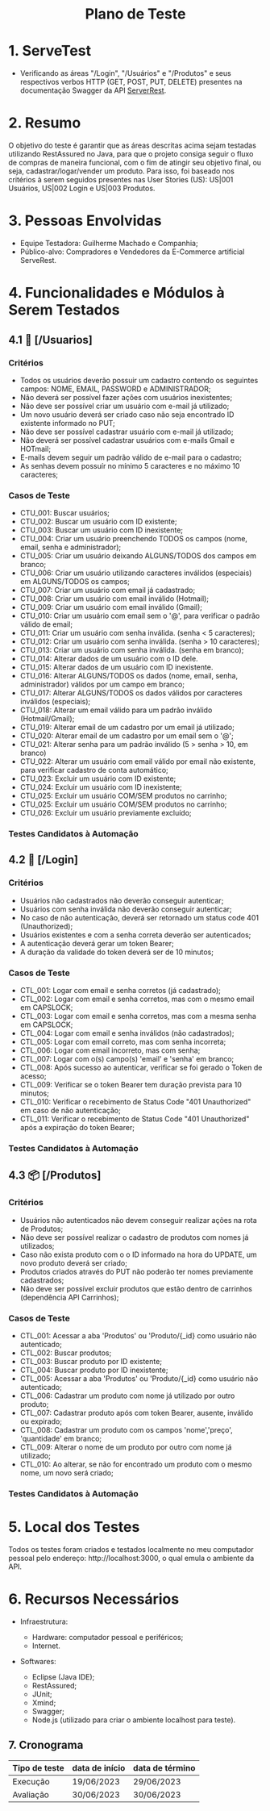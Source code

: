 <div align="center">
    <h1> Plano de Teste </h1>
</div>

# 1. ServeTest
- Verificando as áreas "/Login", "/Usuários" e "/Produtos" e seus respectivos verbos HTTP (GET, POST, PUT, DELETE) presentes na documentação Swagger da API [ServerRest](https://serverest.dev/#/).

# 2. Resumo
O objetivo do teste é garantir que as áreas descritas acima sejam testadas utilizando RestAssured no Java, para que o projeto consiga seguir o fluxo de compras de maneira funcional, com o fim de atingir seu objetivo final, ou seja, cadastrar/logar/vender um produto. Para isso, foi baseado nos critérios à serem seguidos presentes nas User Stories (US): US|001 Usuários, US|002 Login e US|003 Produtos.


# 3. Pessoas Envolvidas
- Equipe Testadora: Guilherme Machado e Companhia;
- Público-alvo: Compradores e Vendedores da E-Commerce artificial ServeRest.

# 4. Funcionalidades e Módulos à Serem Testados

## 4.1 👫 **[/Usuarios]**

### **Critérios**
- Todos os usuários deverão possuir um cadastro contendo os seguintes campos: NOME, EMAIL, PASSWORD e ADMINISTRADOR;
- Não deverá ser possível fazer ações com usuários inexistentes;
- Não deve ser possível criar um usuário com e-mail já utilizado;
- Um novo usuário deverá ser criado caso não seja encontrado ID existente informado no PUT;
- Não deve ser possível cadastrar usuário com e-mail já utilizado;
- Não deverá ser possível cadastrar usuários com e-mails Gmail e HOTmail;
- E-mails devem seguir um padrão válido de e-mail para o cadastro;
- As senhas devem possuír no mínimo 5 caracteres e no máximo 10 caracteres;

###  **Casos de Teste**
- CTU_001: Buscar usuários;
- CTU_002: Buscar um usuário com ID existente;
- CTU_003: Buscar um usuário com ID inexistente;
- CTU_004: Criar um usuário preenchendo TODOS os campos (nome, email, senha e administrador);
- CTU_005: Criar um usuário deixando ALGUNS/TODOS dos campos em branco;
- CTU_006: Criar um usuário utilizando caracteres inválidos (especiais) em ALGUNS/TODOS os campos;
- CTU_007: Criar um usuário com email já cadastrado;
- CTU_008: Criar um usuário com email inválido (Hotmail);
- CTU_009: Criar um usuário com email inválido (Gmail);
- CTU_010: Criar um usuário com email sem o '@', para verificar o padrão válido de email;
- CTU_011: Criar um usuário com senha inválida. (senha < 5 caracteres);
- CTU_012: Criar um usuário com senha inválida. (senha > 10 caracteres);
- CTU_013: Criar um usuário com senha inválida. (senha em branco);
- CTU_014: Alterar dados de um usuário com o ID dele.
- CTU_015: Alterar dados de um usuário com ID inexistente.
- CTU_016: Alterar ALGUNS/TODOS os dados (nome, email, senha, administrador) válidos por um campo em branco;
- CTU_017: Alterar ALGUNS/TODOS os dados válidos por caracteres inválidos (especiais);
- CTU_018: Alterar um email válido para um padrão inválido (Hotmail/Gmail);
- CTU_019: Alterar email de um cadastro por um email já utilizado;
- CTU_020: Alterar email de um cadastro por um email sem o '@';
- CTU_021: Alterar senha para um padrão inválido (5 > senha > 10, em branco)
- CTU_022: Alterar um usuário com email válido por email não existente, para verificar cadastro de conta automático;
- CTU_023: Excluir um usuário com ID existente;
- CTU_024: Excluir um usuário com ID inexistente;
- CTU_025: Excluir um usuário COM/SEM produtos no carrinho;
- CTU_025: Excluir um usuário COM/SEM produtos no carrinho;
- CTU_026: Excluir um usuário previamente excluído;

### **Testes Candidatos à Automação**


## 4.2 **🔑 [/Login]**

###  **Critérios**
- Usuários não cadastrados não deverão conseguir autenticar;
- Usuários com senha inválida não deverão conseguir autenticar;
- No caso de não autenticação, deverá ser retornado um status code 401 (Unauthorized);
- Usuários existentes e com a senha correta deverão ser autenticados;
- A autenticação deverá gerar um token Bearer;
- A duração da validade do token deverá ser de 10 minutos;

###  **Casos de Teste**
- CTL_001: Logar com email e senha corretos (já cadastrado);
- CTL_002: Logar com email e senha corretos, mas com o mesmo email em CAPSLOCK;
- CTL_003: Logar com email e senha corretos, mas com a mesma senha em CAPSLOCK;
- CTL_004: Logar com email e senha inválidos (não cadastrados);
- CTL_005: Logar com email correto, mas com senha incorreta;
- CTL_006: Logar com email incorreto, mas com senha;
- CTL_007: Logar com o(s) campo(s) 'email' e 'senha' em branco;
- CTL_008: Após sucesso ao autenticar, verificar se foi gerado o Token de acesso;
- CTL_009: Verificar se o token Bearer tem duração prevista para 10 minutos;
- CTL_010: Verificar o recebimento de Status Code "401 Unauthorized" em caso de não autenticação;
- CTL_011: Verificar o recebimento de Status Code "401 Unauthorized" após a expiração do token Bearer;


###  **Testes Candidatos à Automação**

## 4.3 **📦 [/Produtos]**

### **Critérios**
- Usuários não autenticados não devem conseguir realizar ações na rota de Produtos;
- Não deve ser possível realizar o cadastro de produtos com nomes já utilizados;
- Caso não exista produto com o o ID informado na hora do UPDATE, um novo produto deverá ser criado;
- Produtos criados através do PUT não poderão ter nomes previamente cadastrados;
- Não deve ser possível excluir produtos que estão dentro de carrinhos (dependência API Carrinhos);

### **Casos de Teste**
- CTL_001: Acessar a aba 'Produtos' ou 'Produto/{_id} como usuário não autenticado;
- CTL_002: Buscar produtos;
- CTL_003: Buscar produto por ID existente;
- CTL_004: Buscar produto por ID inexistente;
- CTL_005: Acessar a aba 'Produtos' ou 'Produto/{_id} como usuário não autenticado;
- CTL_006: Cadastrar um produto com nome já utilizado por outro produto;
- CTL_007: Cadastrar produto após com token Bearer, ausente, inválido ou expirado;
- CTL_008: Cadastrar um produto com os campos 'nome','preço', 'quantidade' em branco;
- CTL_009: Alterar o nome de um produto por outro com nome já utilizado;
- CTL_010: Ao alterar, se não for encontrado um produto com o mesmo nome, um novo será criado;

### **Testes Candidatos à Automação**

# 5. Local dos Testes
Todos os testes foram criados e testados localmente no meu computador pessoal pelo endereço: http://localhost:3000, o qual emula o ambiente da API.

# 6. Recursos Necessários
- Infraestrutura:
    - Hardware: computador pessoal e periféricos;
    - Internet.

- Softwares:
	- Eclipse (Java IDE);
    - RestAssured;
    - JUnit;
	- Xmind;
	- Swagger;
	- Node.js (utilizado para criar o ambiente localhost para teste).


## 7. Cronograma
| Tipo de teste      | data de início  | data de término  |
| ------------------ | --------------- | ---------------- |
| Execução           | 19/06/2023      | 29/06/2023       |
| Avaliação          | 30/06/2023      | 30/06/2023       |



